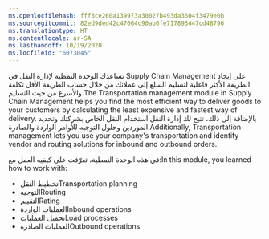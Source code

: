 ```yaml
---
ms.openlocfilehash: fff3ce260a139973a30027b493da3604f3479e0b
ms.sourcegitcommit: 82ed9ded42c47064c90ab6fe717893447cd48796
ms.translationtype: HT
ms.contentlocale: ar-SA
ms.lasthandoff: 10/19/2020
ms.locfileid: "6073045"
---
```

<span data-ttu-id="33202-101">تساعدك الوحدة النمطية لإدارة النقل في Supply Chain Management على إيجاد الطريقة الأكثر فاعلية لتسليم السلع إلى عملائك من خلال حساب الطريقة الأقل تكلفة والأسرع من حيث التسليم.</span><span class="sxs-lookup"><span data-stu-id="33202-101">The Transportation management module in Supply Chain Management helps you find the most efficient way to deliver goods to your customers by calculating the least expensive and fastest way of delivery.</span></span> <span data-ttu-id="33202-102">بالإضافة إلى ذلك، تتيح لك إدارة النقل استخدام النقل الخاص بشركتك وتحديد الموردين وحلول التوجيه للأوامر الواردة والصادرة.</span><span class="sxs-lookup"><span data-stu-id="33202-102">Additionally, Transportation management lets you use your company's transportation and identify vendor and routing solutions for inbound and outbound orders.</span></span>

<span data-ttu-id="33202-103">في هذه الوحدة النمطية، تعرّفت على كيفيه العمل مع:</span><span class="sxs-lookup"><span data-stu-id="33202-103">In this module, you learned how to work with:</span></span>

-   <span data-ttu-id="33202-104">تخطيط النقل</span><span class="sxs-lookup"><span data-stu-id="33202-104">Transportation planning</span></span>
-   <span data-ttu-id="33202-105">التوجيه</span><span class="sxs-lookup"><span data-stu-id="33202-105">Routing</span></span>
-   <span data-ttu-id="33202-106">التقييم</span><span class="sxs-lookup"><span data-stu-id="33202-106">Rating</span></span>
-   <span data-ttu-id="33202-107">العمليات الواردة</span><span class="sxs-lookup"><span data-stu-id="33202-107">Inbound operations</span></span>
-   <span data-ttu-id="33202-108">تحميل العمليات</span><span class="sxs-lookup"><span data-stu-id="33202-108">Load processes</span></span>
-   <span data-ttu-id="33202-109">العمليات الصادرة</span><span class="sxs-lookup"><span data-stu-id="33202-109">Outbound operations</span></span>
